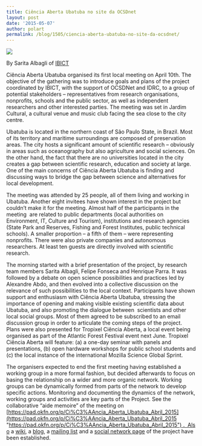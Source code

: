 ```yaml
---
title: Ciência Aberta Ubatuba no site da OCSDnet
layout: post
date: '2015-05-07'
author: polart
permalink: /blog/1505/ciencia-aberta-ubatuba-no-site-da-ocsdnet/
---
```



![](http://ocsdnet.org/wp-content/uploads/2015/05/project-launch-April-10-2015.jpg)

By Sarita Albagli of [IBICT](http://ocsdnet.org/projects/ibict-instituto-brasileiro-de-informacao-em-ciencia-e-tecnologia-okbr-open-knowledge-brasil-participating-institution/ "http://ocsdnet.org/projects/ibict-instituto-brasileiro-de-informacao-em-ciencia-e-tecnologia-okbr-open-knowledge-brasil-participating-institution/")

Ciência Aberta Ubatuba organised its first local meeting on April 10th. The objective of the gathering was to introduce goals and plans of the project coordinated by IBICT, with the support of OCSDNet and IDRC, to a group of potential stakeholders – representatives from research organisations, nonprofits, schools and the public sector, as well as independent researchers and other interested parties. The meeting was set in Jardim Cultural, a cultural venue and music club facing the sea close to the city centre.

Ubatuba is located in the northern coast of São Paulo State, in Brazil. Most of its territory and maritime surroundings are composed of preservation areas. The city hosts a significant amount of scientific research – obviously in areas such as oceanography but also agriculture and social sciences. On the other hand, the fact that there are no universities located in the city creates a gap between scientific research, education and society at large. One of the main concerns of Ciência Aberta Ubatuba is finding and discussing ways to bridge the gap between science and alternatives for local development.

The meeting was attended by 25 people, all of them living and working in Ubatuba. Another eight invitees have shown interest in the project but couldn’t make it for the meeting. Almost half of the participants in the meeting  are related to public departments (local authorities on Environment, IT, Culture and Tourism), institutions and research agencies (State Park and Reserves, Fishing and Forest Institutes, public technical schools). A smaller proportion – a fifth of them – were representing nonprofits. There were also private companies and autonomous researchers. At least ten guests are directly involved with scientific research.

The morning started with a brief presentation of the project, by research team members Sarita Albagli, Felipe Fonseca and Henrique Parra. It was followed by a debate on open science possibilities and practices led by Alexandre Abdo, and then evolved into a collective discussion on the relevance of such possibilities to the local context. Participants have shown support and enthusiasm with Ciência Aberta Ubatuba, stressing the importance of opening and making visible existing scientific data about Ubatuba, and also promoting the dialogue between  scientists and other local social groups. Most of them agreed to be subscribed to an email discussion group in order to articulate the coming steps of the project. Plans were also presented for Tropixel Ciência Aberta, a local event being organised as part of the Atlantic Forest Festival event next June. Tropixel Ciência Aberta will feature: (a) a one-day seminar with panels and presentations, (b) open hardware workshops for public school students and (c) the local instance of the international Mozilla Science Global Sprint.

The organisers expected to end the first meeting having established a working group in a more formal fashion, but decided afterwards to focus on basing the relationship on a wider and more organic network. Working groups can be dynamically formed from parts of the network to develop specific actions. Monitoring and documenting the dynamics of the network, working groups and activities are key parts of the Project. See the collaborative “aide memoire” of the meeting on [https://pad.okfn.org/p/Ci%C3%AAncia_Aberta_Ubatuba_Abril_2015](https://pad.okfn.org/p/Ci%C3%AAncia_Aberta_Ubatuba_Abril_2015 "https://pad.okfn.org/p/Ci%C3%AAncia_Aberta_Ubatuba_Abril_2015") .  Also a [wiki,](http://pt.wikiversity.org/wiki/Pesquisa:Ci%C3%AAncia_Aberta_Ubatuba "http://pt.wikiversity.org/wiki/Pesquisa:Ci%C3%AAncia_Aberta_Ubatuba") a [blog](../../blog.html "../../blog.html"), a [mailing list](https://groups.google.com/forum/#%21forum/cienciaabertaubatuba/ "https://groups.google.com/forum/#%21forum/cienciaabertaubatuba/") and a [social network page](https://www.facebook.com/CienciaAbertaUbatuba "https://www.facebook.com/CienciaAbertaUbatuba") of the project have been established.